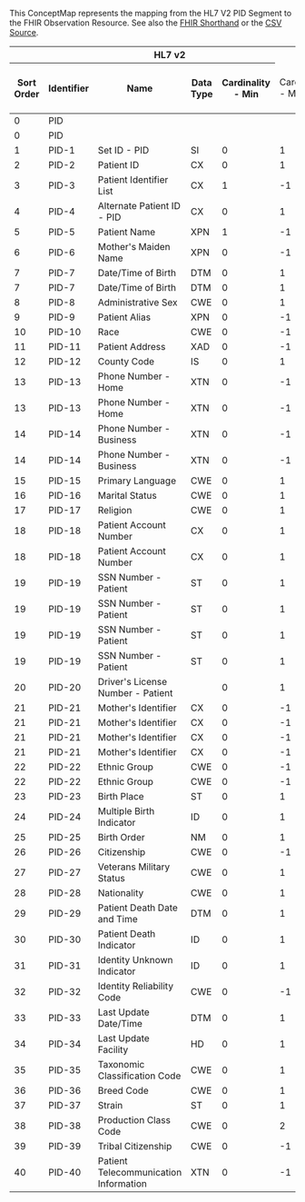 
This ConceptMap represents the mapping from the HL7 V2 PID Segment to the FHIR Observation Resource. See also the <a href='https://github.com/HL7/v2-to-fhir/blob/master/tank/Segment PID[Race] to Observation.fsh'>FHIR Shorthand</a> or the <a href='https://github.com/HL7/v2-to-fhir/blob/master/mappings/segments/HL7 Segment - FHIR R4_ PID[Observation-Race] - Sheet1.csv'>CSV Source</a>.
<table class='grid'><thead>
<tr><th colspan='6'>HL7 v2</th><th colspan='3'>Condition (IF True, args)</th><th colspan='8'>HL7 FHIR</th><th rowspan='2'>Comments</th></tr>
<tr><th title='Rows are listed in sequence of how they appear in the v2 standard. The first column, Sort Order, provides a sort order that can re-create the original v2 standard sequence in case one opts to re-sort/filter the rows.'>Sort Order</th><th title='Contains the formal Segment Name and Field Sequence according to the base standard using &quot;-&quot; as the delimiter.'>Identifier</th><th title='The formal name of the field in the most current published version.'>Name</th><th title='The data type of the field in the most current published version if not deprecated, otherwise the data type at the time it was deprecated and removed.'>Data Type</th><th title='The V2 min cardinality expressed numerically.'>Cardinality - Min</th><td style='border-right: 2px' title='The V2 max cardinality expressed numerically.'>Cardinality - Max</td><th title='Condition in an easy to read syntax (Computable ANTLR)'>Computable ANTLR</th><th title='Condition in FHIRPath Notation'>Computable FHIRPath</th><td style='border-right: 2px' title='Condition expressed in narrative form'>Narrative</td><th title='An existing FHIR attribute in the target FHIR version.'>FHIR Attribute</th><th title='A proposed extension. It will be expressed with #ext-...# around the proposed name. '>Extension</th><th title='The FHIR attribute&apos;s data type in the target FHIR version.'>Data Type</th><th title='The FHIR min cardinality expressed numerically.'>Cardinality - Min</th><td style='border-right: 2px' title='The FHIR max cardinality expressed numerically.'>Cardinality - Max</td><th title='The URL to the Data Type Map that is to be used for the attribute in this segment.'>Data Type Mapping</th><th title='The fixed or computed value to assign'>Vocabulary Mapping<br/>(IS, ID, CE, CEN, CWE)</th><th title='The URL to the Vocabulary Map that is to be used for the coded element for this attribute.'>Assignment</th></tr></thead>
<tbody>
<tr><td>0</td><td>PID</td><td></td><td></td><td></td><td style='border-right: 2px'></td><td></td><td></td><td style='border-right: 2px'></td><td><a href='https://hl7.org/fhir/R4/Observation.Observation-definitions.html#Observation.subject.reference'>Observation.subject.reference</a></td><td></td><td></td><td></td><td></td><td></td><td></td><td>Patient.id</td><td></td></tr>
<tr><td>0</td><td>PID</td><td></td><td></td><td></td><td style='border-right: 2px'></td><td></td><td></td><td style='border-right: 2px'></td><td><a href='https://hl7.org/fhir/R4/Observation.Observation-definitions.html#Observation.status'>Observation.status</a></td><td></td><td></td><td></td><td></td><td></td><td></td><td>"final"</td><td></td></tr>
<tr><td>1</td><td>PID-1</td><td>Set ID - PID</td><td>SI</td><td>0</td><td style='border-right: 2px'>1</td><td></td><td></td><td style='border-right: 2px'></td><td></td><td></td><td></td><td></td><td></td><td></td><td></td><td></td><td></td></tr>
<tr><td>2</td><td>PID-2</td><td>Patient ID</td><td>CX</td><td>0</td><td style='border-right: 2px'>1</td><td></td><td></td><td style='border-right: 2px'></td><td></td><td></td><td></td><td></td><td></td><td></td><td></td><td></td><td></td></tr>
<tr><td>3</td><td>PID-3</td><td>Patient Identifier List</td><td>CX</td><td>1</td><td style='border-right: 2px'>-1</td><td></td><td></td><td style='border-right: 2px'></td><td></td><td></td><td></td><td></td><td></td><td></td><td></td><td></td><td></td></tr>
<tr><td>4</td><td>PID-4</td><td>Alternate Patient ID - PID</td><td>CX</td><td>0</td><td style='border-right: 2px'>1</td><td></td><td></td><td style='border-right: 2px'></td><td></td><td></td><td></td><td></td><td></td><td></td><td></td><td></td><td></td></tr>
<tr><td>5</td><td>PID-5</td><td>Patient Name</td><td>XPN</td><td>1</td><td style='border-right: 2px'>-1</td><td></td><td></td><td style='border-right: 2px'></td><td></td><td></td><td></td><td></td><td></td><td></td><td></td><td></td><td></td></tr>
<tr><td>6</td><td>PID-6</td><td>Mother's Maiden Name</td><td>XPN</td><td>0</td><td style='border-right: 2px'>-1</td><td></td><td></td><td style='border-right: 2px'></td><td></td><td></td><td></td><td></td><td></td><td></td><td></td><td></td><td></td></tr>
<tr><td>7</td><td>PID-7</td><td>Date/Time of Birth</td><td>DTM</td><td>0</td><td style='border-right: 2px'>1</td><td></td><td></td><td style='border-right: 2px'></td><td></td><td></td><td></td><td></td><td></td><td></td><td></td><td></td><td></td></tr>
<tr><td>7</td><td>PID-7</td><td>Date/Time of Birth</td><td>DTM</td><td>0</td><td style='border-right: 2px'>1</td><td></td><td></td><td style='border-right: 2px'></td><td></td><td></td><td></td><td></td><td></td><td></td><td></td><td></td><td></td></tr>
<tr><td>8</td><td>PID-8</td><td>Administrative Sex</td><td>CWE</td><td>0</td><td style='border-right: 2px'>1</td><td></td><td></td><td style='border-right: 2px'></td><td></td><td></td><td></td><td></td><td></td><td></td><td></td><td></td><td></td></tr>
<tr><td>9</td><td>PID-9</td><td>Patient Alias</td><td>XPN</td><td>0</td><td style='border-right: 2px'>-1</td><td></td><td></td><td style='border-right: 2px'></td><td></td><td></td><td></td><td></td><td></td><td></td><td></td><td></td><td></td></tr>
<tr><td>10</td><td>PID-10</td><td>Race</td><td>CWE</td><td>0</td><td style='border-right: 2px'>-1</td><td></td><td></td><td style='border-right: 2px'></td><td><a href='https://hl7.org/fhir/R4/Observation.Observation-definitions.html#Observation.valueCodeableConcept'>Observation.valueCodeableConcept</a></td><td></td><td></td><td>0</td><td>-1</td><td><a href='ConceptMap-datatype-cwe-to-codeableconcept.html'>CWE[CodeableConcept]</a></td><td></td><td></td><td></td></tr>
<tr><td>11</td><td>PID-11</td><td>Patient Address</td><td>XAD</td><td>0</td><td style='border-right: 2px'>-1</td><td></td><td></td><td style='border-right: 2px'></td><td></td><td></td><td></td><td></td><td></td><td></td><td></td><td></td><td></td></tr>
<tr><td>12</td><td>PID-12</td><td>County Code</td><td>IS</td><td>0</td><td style='border-right: 2px'>1</td><td></td><td></td><td style='border-right: 2px'></td><td></td><td></td><td></td><td></td><td></td><td></td><td></td><td></td><td></td></tr>
<tr><td>13</td><td>PID-13</td><td>Phone Number - Home</td><td>XTN</td><td>0</td><td style='border-right: 2px'>-1</td><td></td><td></td><td style='border-right: 2px'></td><td></td><td></td><td></td><td></td><td></td><td></td><td></td><td></td><td></td></tr>
<tr><td>13</td><td>PID-13</td><td>Phone Number - Home</td><td>XTN</td><td>0</td><td style='border-right: 2px'>-1</td><td></td><td></td><td style='border-right: 2px'></td><td></td><td></td><td></td><td></td><td></td><td></td><td></td><td></td><td></td></tr>
<tr><td>14</td><td>PID-14</td><td>Phone Number - Business</td><td>XTN</td><td>0</td><td style='border-right: 2px'>-1</td><td></td><td></td><td style='border-right: 2px'></td><td></td><td></td><td></td><td></td><td></td><td></td><td></td><td></td><td></td></tr>
<tr><td>14</td><td>PID-14</td><td>Phone Number - Business</td><td>XTN</td><td>0</td><td style='border-right: 2px'>-1</td><td></td><td></td><td style='border-right: 2px'></td><td></td><td></td><td></td><td></td><td></td><td></td><td></td><td></td><td></td></tr>
<tr><td>15</td><td>PID-15</td><td>Primary Language</td><td>CWE</td><td>0</td><td style='border-right: 2px'>1</td><td></td><td></td><td style='border-right: 2px'></td><td></td><td></td><td></td><td></td><td></td><td></td><td></td><td></td><td></td></tr>
<tr><td>16</td><td>PID-16</td><td>Marital Status</td><td>CWE</td><td>0</td><td style='border-right: 2px'>1</td><td></td><td></td><td style='border-right: 2px'></td><td></td><td></td><td></td><td></td><td></td><td></td><td></td><td></td><td></td></tr>
<tr><td>17</td><td>PID-17</td><td>Religion</td><td>CWE</td><td>0</td><td style='border-right: 2px'>1</td><td></td><td></td><td style='border-right: 2px'></td><td></td><td></td><td></td><td></td><td></td><td></td><td></td><td></td><td></td></tr>
<tr><td>18</td><td>PID-18</td><td>Patient Account Number</td><td>CX</td><td>0</td><td style='border-right: 2px'>1</td><td></td><td></td><td style='border-right: 2px'></td><td></td><td></td><td></td><td></td><td></td><td></td><td></td><td></td><td></td></tr>
<tr><td>18</td><td>PID-18</td><td>Patient Account Number</td><td>CX</td><td>0</td><td style='border-right: 2px'>1</td><td></td><td></td><td style='border-right: 2px'></td><td></td><td></td><td></td><td></td><td></td><td></td><td></td><td></td><td></td></tr>
<tr><td>19</td><td>PID-19</td><td>SSN Number - Patient</td><td>ST</td><td>0</td><td style='border-right: 2px'>1</td><td></td><td></td><td style='border-right: 2px'></td><td></td><td></td><td></td><td></td><td></td><td></td><td></td><td></td><td></td></tr>
<tr><td>19</td><td>PID-19</td><td>SSN Number - Patient</td><td>ST</td><td>0</td><td style='border-right: 2px'>1</td><td></td><td></td><td style='border-right: 2px'></td><td></td><td></td><td></td><td></td><td></td><td></td><td></td><td></td><td></td></tr>
<tr><td>19</td><td>PID-19</td><td>SSN Number - Patient</td><td>ST</td><td>0</td><td style='border-right: 2px'>1</td><td></td><td></td><td style='border-right: 2px'></td><td></td><td></td><td></td><td></td><td></td><td></td><td></td><td></td><td></td></tr>
<tr><td>19</td><td>PID-19</td><td>SSN Number - Patient</td><td>ST</td><td>0</td><td style='border-right: 2px'>1</td><td></td><td></td><td style='border-right: 2px'></td><td></td><td></td><td></td><td></td><td></td><td></td><td></td><td></td><td></td></tr>
<tr><td>20</td><td>PID-20</td><td>Driver's License Number - Patient</td><td></td><td>0</td><td style='border-right: 2px'>1</td><td></td><td></td><td style='border-right: 2px'></td><td></td><td></td><td></td><td></td><td></td><td></td><td></td><td></td><td></td></tr>
<tr><td>21</td><td>PID-21</td><td>Mother's Identifier</td><td>CX</td><td>0</td><td style='border-right: 2px'>-1</td><td></td><td></td><td style='border-right: 2px'></td><td></td><td></td><td></td><td></td><td></td><td></td><td></td><td></td><td></td></tr>
<tr><td>21</td><td>PID-21</td><td>Mother's Identifier</td><td>CX</td><td>0</td><td style='border-right: 2px'>-1</td><td></td><td></td><td style='border-right: 2px'></td><td></td><td></td><td></td><td></td><td></td><td></td><td></td><td></td><td></td></tr>
<tr><td>21</td><td>PID-21</td><td>Mother's Identifier</td><td>CX</td><td>0</td><td style='border-right: 2px'>-1</td><td></td><td></td><td style='border-right: 2px'></td><td></td><td></td><td></td><td></td><td></td><td></td><td></td><td></td><td></td></tr>
<tr><td>21</td><td>PID-21</td><td>Mother's Identifier</td><td>CX</td><td>0</td><td style='border-right: 2px'>-1</td><td></td><td></td><td style='border-right: 2px'></td><td></td><td></td><td></td><td></td><td></td><td></td><td></td><td></td><td></td></tr>
<tr><td>22</td><td>PID-22</td><td>Ethnic Group</td><td>CWE</td><td>0</td><td style='border-right: 2px'>-1</td><td></td><td></td><td style='border-right: 2px'></td><td></td><td></td><td></td><td></td><td></td><td></td><td></td><td></td><td></td></tr>
<tr><td>22</td><td>PID-22</td><td>Ethnic Group</td><td>CWE</td><td>0</td><td style='border-right: 2px'>-1</td><td></td><td></td><td style='border-right: 2px'></td><td></td><td></td><td></td><td></td><td></td><td></td><td></td><td></td><td></td></tr>
<tr><td>23</td><td>PID-23</td><td>Birth Place</td><td>ST</td><td>0</td><td style='border-right: 2px'>1</td><td></td><td></td><td style='border-right: 2px'></td><td></td><td></td><td></td><td></td><td></td><td></td><td></td><td></td><td></td></tr>
<tr><td>24</td><td>PID-24</td><td>Multiple Birth Indicator</td><td>ID</td><td>0</td><td style='border-right: 2px'>1</td><td></td><td></td><td style='border-right: 2px'></td><td></td><td></td><td></td><td></td><td></td><td></td><td></td><td></td><td></td></tr>
<tr><td>25</td><td>PID-25</td><td>Birth Order</td><td>NM</td><td>0</td><td style='border-right: 2px'>1</td><td></td><td></td><td style='border-right: 2px'></td><td></td><td></td><td></td><td></td><td></td><td></td><td></td><td></td><td></td></tr>
<tr><td>26</td><td>PID-26</td><td>Citizenship</td><td>CWE</td><td>0</td><td style='border-right: 2px'>-1</td><td></td><td></td><td style='border-right: 2px'></td><td></td><td></td><td></td><td></td><td></td><td></td><td></td><td></td><td></td></tr>
<tr><td>27</td><td>PID-27</td><td>Veterans Military Status</td><td>CWE</td><td>0</td><td style='border-right: 2px'>1</td><td></td><td></td><td style='border-right: 2px'></td><td></td><td></td><td></td><td></td><td></td><td></td><td></td><td></td><td></td></tr>
<tr><td>28</td><td>PID-28</td><td>Nationality</td><td>CWE</td><td>0</td><td style='border-right: 2px'>1</td><td></td><td></td><td style='border-right: 2px'></td><td></td><td></td><td></td><td></td><td></td><td></td><td></td><td></td><td></td></tr>
<tr><td>29</td><td>PID-29</td><td>Patient Death Date and Time</td><td>DTM</td><td>0</td><td style='border-right: 2px'>1</td><td></td><td></td><td style='border-right: 2px'></td><td></td><td></td><td></td><td></td><td></td><td></td><td></td><td></td><td></td></tr>
<tr><td>30</td><td>PID-30</td><td>Patient Death Indicator</td><td>ID</td><td>0</td><td style='border-right: 2px'>1</td><td></td><td></td><td style='border-right: 2px'></td><td></td><td></td><td></td><td></td><td></td><td></td><td></td><td></td><td></td></tr>
<tr><td>31</td><td>PID-31</td><td>Identity Unknown Indicator</td><td>ID</td><td>0</td><td style='border-right: 2px'>1</td><td></td><td></td><td style='border-right: 2px'></td><td></td><td></td><td></td><td></td><td></td><td></td><td></td><td></td><td></td></tr>
<tr><td>32</td><td>PID-32</td><td>Identity Reliability Code</td><td>CWE</td><td>0</td><td style='border-right: 2px'>-1</td><td></td><td></td><td style='border-right: 2px'></td><td></td><td></td><td></td><td></td><td></td><td></td><td></td><td></td><td></td></tr>
<tr><td>33</td><td>PID-33</td><td>Last Update Date/Time</td><td>DTM</td><td>0</td><td style='border-right: 2px'>1</td><td></td><td></td><td style='border-right: 2px'></td><td></td><td></td><td></td><td></td><td></td><td></td><td></td><td></td><td></td></tr>
<tr><td>34</td><td>PID-34</td><td>Last Update Facility</td><td>HD</td><td>0</td><td style='border-right: 2px'>1</td><td></td><td></td><td style='border-right: 2px'></td><td></td><td></td><td></td><td></td><td></td><td></td><td></td><td></td><td></td></tr>
<tr><td>35</td><td>PID-35</td><td>Taxonomic Classification Code</td><td>CWE</td><td>0</td><td style='border-right: 2px'>1</td><td></td><td></td><td style='border-right: 2px'></td><td></td><td></td><td></td><td></td><td></td><td></td><td></td><td></td><td></td></tr>
<tr><td>36</td><td>PID-36</td><td>Breed Code</td><td>CWE</td><td>0</td><td style='border-right: 2px'>1</td><td></td><td></td><td style='border-right: 2px'></td><td></td><td></td><td></td><td></td><td></td><td></td><td></td><td></td><td></td></tr>
<tr><td>37</td><td>PID-37</td><td>Strain</td><td>ST</td><td>0</td><td style='border-right: 2px'>1</td><td></td><td></td><td style='border-right: 2px'></td><td></td><td></td><td></td><td></td><td></td><td></td><td></td><td></td><td></td></tr>
<tr><td>38</td><td>PID-38</td><td>Production Class Code</td><td>CWE</td><td>0</td><td style='border-right: 2px'>2</td><td></td><td></td><td style='border-right: 2px'></td><td></td><td></td><td></td><td></td><td></td><td></td><td></td><td></td><td></td></tr>
<tr><td>39</td><td>PID-39</td><td>Tribal Citizenship</td><td>CWE</td><td>0</td><td style='border-right: 2px'>-1</td><td></td><td></td><td style='border-right: 2px'></td><td></td><td></td><td></td><td></td><td></td><td></td><td></td><td></td><td></td></tr>
<tr><td>40</td><td>PID-40</td><td>Patient Telecommunication Information</td><td>XTN</td><td>0</td><td style='border-right: 2px'>-1</td><td></td><td></td><td style='border-right: 2px'></td><td></td><td></td><td></td><td></td><td></td><td></td><td></td><td></td><td></td></tr>
</tbody>
</table>
